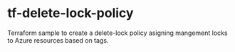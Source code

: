 # tf-delete-lock-policy

Terraform sample to create a delete-lock policy asigning mangement locks to Azure resources based on tags.
